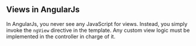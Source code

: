 ## Views in AngularJs

In AngularJs, you never see any JavaScript for views.
Instead, you simply invoke the `ngView` directive in the template.
Any custom view logic must be implemented in the controller in charge of it.
